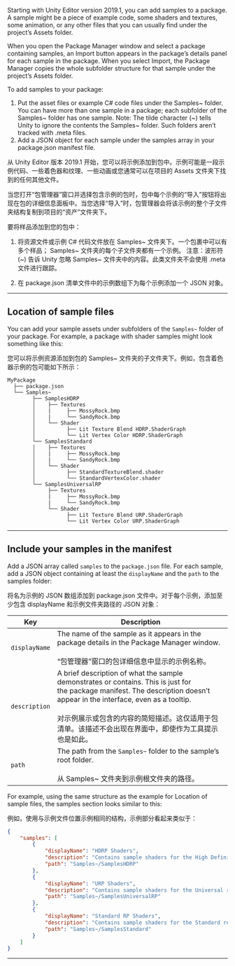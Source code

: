 
Starting with Unity Editor version 2019.1, you can add samples to a package. A sample might be a piece of example code, some shaders
 and textures, some animation, or any other files that you can usually find under the project’s Assets folder.

When you open the Package Manager window and select a package containing samples, an Import button appears in the package’s details panel for each sample in the package. When you select Import, the Package Manager copies the whole subfolder structure for that sample under the project’s Assets folder.

To add samples to your package:

1. Put the asset files or example C# code files under the Samples~ folder. You can have more than one sample in a package; each subfolder of the Samples~ folder has one sample.
   Note: The tilde character (~) tells Unity to ignore the contents the Samples~ folder. Such folders aren’t tracked with .meta files.
2. Add a JSON object for each sample under the samples array in your package.json manifest file.


从 Unity Editor 版本 2019.1 开始，您可以将示例添加到包中。示例可能是一段示例代码、一些着色器和纹理、一些动画或您通常可以在项目的 Assets 文件夹下找到的任何其他文件。

当您打开“包管理器”窗口并选择包含示例的包时，包中每个示例的“导入”按钮将出现在包的详细信息面板中。当您选择“导入”时，包管理器会将该示例的整个子文件夹结构复制到项目的“资产”文件夹下。

要将样品添加到您的包中：

1. 将资源文件或示例 C# 代码文件放在 Samples~ 文件夹下。一个包裹中可以有多个样品； Samples~ 文件夹的每个子文件夹都有一个示例。
   注意：波形符 (~) 告诉 Unity 忽略 Samples~ 文件夹中的内容。此类文件夹不会使用 .meta 文件进行跟踪。

2. 在 package.json 清单文件中的示例数组下为每个示例添加一个 JSON 对象。

---

## Location of sample files

You can add your sample assets under subfolders of the `Samples~` folder of your package. For example, a package with shader samples might look something like this:

您可以将示例资源添加到包的 Samples~ 文件夹的子文件夹下。例如，包含着色器示例的包可能如下所示：

```
MyPackage
  ├── package.json
  └── Samples~
        ├── SamplesHDRP
        │    ├── Textures
        │    |     ├── MossyRock.bmp
        │    |     └── SandyRock.bmp
        │    └── Shader
        │          ├── Lit Texture Blend HDRP.ShaderGraph
        │          └── Lit Vertex Color HDRP.ShaderGraph
        └── SamplesStandard
        │    ├── Textures
        │    |     ├── MossyRock.bmp
        │    |     └── SandyRock.bmp
        │    └── Shader
        │          ├── StandardTextureBlend.shader
        │          └── StandardVertexColor.shader
        └── SamplesUniversalRP
             ├── Textures
             |     ├── MossyRock.bmp
             |     └── SandyRock.bmp
             └── Shader
                   ├── Lit Texture Blend URP.ShaderGraph
                   └── Lit Vertex Color URP.ShaderGraph
```


---


## Include your samples in the manifest

Add a JSON array called `samples` to the `package.json` file. For each sample, add a JSON object containing at least the `displayName` and the `path` to the samples folder:

将名为示例的 JSON 数组添加到 package.json 文件中。对于每个示例，添加至少包含 displayName 和示例文件夹路径的 JSON 对象：

| **Key**       | **Description**                                                                                                                                                                                                                        |
| ------------- | -------------------------------------------------------------------------------------------------------------------------------------------------------------------------------------------------------------------------------------- |
| `displayName` | The name of the sample as it appears in the package details in the Package Manager window.<br><br>“包管理器”窗口的包详细信息中显示的示例名称。                                                                                                              |
| `description` | A brief description of what the sample demonstrates or contains. This is just for the package manifest. The description doesn’t appear in the interface, even as a tooltip.<br><br>对示例展示或包含的内容的简短描述。这仅适用于包清单。该描述不会出现在界面中，即使作为工具提示也是如此。 |
| `path`        | The path from the `Samples~` folder to the sample’s root folder.<br><br>从 Samples~ 文件夹到示例根文件夹的路径。                                                                                                                                      |
For example, using the same structure as the example for Location of sample files, the samples section looks similar to this:

例如，使用与示例文件位置示例相同的结构，示例部分看起来类似于：

```json
{
    "samples": [
        {
            "displayName": "HDRP Shaders",
            "description": "Contains sample shaders for the High Definition render pipeline",
            "path": "Samples~/SamplesHDRP"
        },
        {
            "displayName": "URP Shaders",
            "description": "Contains sample shaders for the Universal render pipeline",
            "path": "Samples~/SamplesUniversalRP"
        },
        {
            "displayName": "Standard RP Shaders",
            "description": "Contains sample shaders for the Standard render pipeline",
            "path": "Samples~/SamplesStandard"
        }
    ]
}
```



---